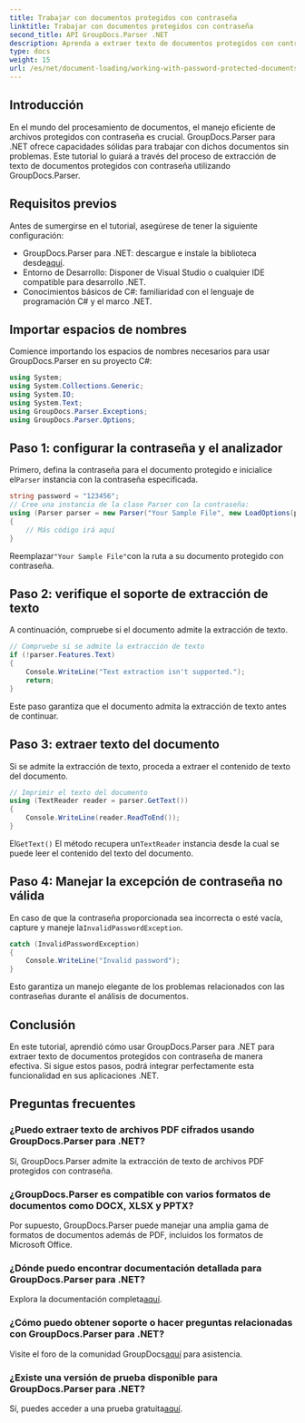 ```yaml
---
title: Trabajar con documentos protegidos con contraseña
linktitle: Trabajar con documentos protegidos con contraseña
second_title: API GroupDocs.Parser .NET
description: Aprenda a extraer texto de documentos protegidos con contraseña utilizando GroupDocs.Parser para .NET. Mejore sus capacidades de procesamiento de documentos.
type: docs
weight: 15
url: /es/net/document-loading/working-with-password-protected-documents/
---
```

## Introducción
En el mundo del procesamiento de documentos, el manejo eficiente de archivos protegidos con contraseña es crucial. GroupDocs.Parser para .NET ofrece capacidades sólidas para trabajar con dichos documentos sin problemas. Este tutorial lo guiará a través del proceso de extracción de texto de documentos protegidos con contraseña utilizando GroupDocs.Parser.
## Requisitos previos
Antes de sumergirse en el tutorial, asegúrese de tener la siguiente configuración:
-  GroupDocs.Parser para .NET: descargue e instale la biblioteca desde[aquí](https://releases.groupdocs.com/parser/net/).
- Entorno de Desarrollo: Disponer de Visual Studio o cualquier IDE compatible para desarrollo .NET.
- Conocimientos básicos de C#: familiaridad con el lenguaje de programación C# y el marco .NET.

## Importar espacios de nombres
Comience importando los espacios de nombres necesarios para usar GroupDocs.Parser en su proyecto C#:
```csharp
using System;
using System.Collections.Generic;
using System.IO;
using System.Text;
using GroupDocs.Parser.Exceptions;
using GroupDocs.Parser.Options;
```

## Paso 1: configurar la contraseña y el analizador
 Primero, defina la contraseña para el documento protegido e inicialice el`Parser` instancia con la contraseña especificada.
```csharp
string password = "123456";
// Cree una instancia de la clase Parser con la contraseña:
using (Parser parser = new Parser("Your Sample File", new LoadOptions(password)))
{
    // Más código irá aquí
}
```
 Reemplazar`"Your Sample File"`con la ruta a su documento protegido con contraseña.
## Paso 2: verifique el soporte de extracción de texto
A continuación, compruebe si el documento admite la extracción de texto.
```csharp
// Compruebe si se admite la extracción de texto
if (!parser.Features.Text)
{
    Console.WriteLine("Text extraction isn't supported.");
    return;
}
```
Este paso garantiza que el documento admita la extracción de texto antes de continuar.
## Paso 3: extraer texto del documento
Si se admite la extracción de texto, proceda a extraer el contenido de texto del documento.
```csharp
// Imprimir el texto del documento
using (TextReader reader = parser.GetText())
{
    Console.WriteLine(reader.ReadToEnd());
}
```
 El`GetText()` El método recupera un`TextReader` instancia desde la cual se puede leer el contenido del texto del documento.
## Paso 4: Manejar la excepción de contraseña no válida
 En caso de que la contraseña proporcionada sea incorrecta o esté vacía, capture y maneje la`InvalidPasswordException`.
```csharp
catch (InvalidPasswordException)
{
    Console.WriteLine("Invalid password");
}
```
Esto garantiza un manejo elegante de los problemas relacionados con las contraseñas durante el análisis de documentos.

## Conclusión
En este tutorial, aprendió cómo usar GroupDocs.Parser para .NET para extraer texto de documentos protegidos con contraseña de manera efectiva. Si sigue estos pasos, podrá integrar perfectamente esta funcionalidad en sus aplicaciones .NET.

## Preguntas frecuentes
### ¿Puedo extraer texto de archivos PDF cifrados usando GroupDocs.Parser para .NET?
Sí, GroupDocs.Parser admite la extracción de texto de archivos PDF protegidos con contraseña.
### ¿GroupDocs.Parser es compatible con varios formatos de documentos como DOCX, XLSX y PPTX?
Por supuesto, GroupDocs.Parser puede manejar una amplia gama de formatos de documentos además de PDF, incluidos los formatos de Microsoft Office.
### ¿Dónde puedo encontrar documentación detallada para GroupDocs.Parser para .NET?
 Explora la documentación completa[aquí](https://reference.groupdocs.com/parser/net/).
### ¿Cómo puedo obtener soporte o hacer preguntas relacionadas con GroupDocs.Parser para .NET?
 Visite el foro de la comunidad GroupDocs[aquí](https://forum.groupdocs.com/c/parser/17) para asistencia.
### ¿Existe una versión de prueba disponible para GroupDocs.Parser para .NET?
 Sí, puedes acceder a una prueba gratuita[aquí](https://releases.groupdocs.com/).
